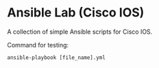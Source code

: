 # Ansible Lab (Cisco IOS)

A collection of simple Ansible scripts for Cisco IOS.

Command for testing:</br>

	ansible-playbook [file_name].yml
